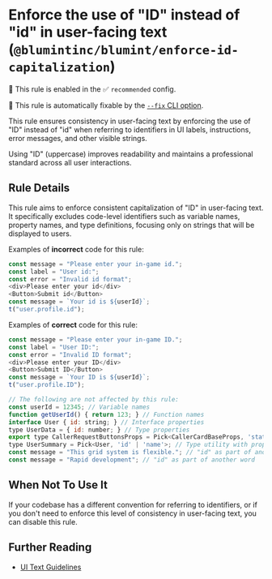 # Enforce the use of "ID" instead of "id" in user-facing text (`@blumintinc/blumint/enforce-id-capitalization`)

💼 This rule is enabled in the ✅ `recommended` config.

🔧 This rule is automatically fixable by the [`--fix` CLI option](https://eslint.org/docs/latest/user-guide/command-line-interface#--fix).

<!-- end auto-generated rule header -->

This rule ensures consistency in user-facing text by enforcing the use of "ID" instead of "id" when referring to identifiers in UI labels, instructions, error messages, and other visible strings.

Using "ID" (uppercase) improves readability and maintains a professional standard across all user interactions.

## Rule Details

This rule aims to enforce consistent capitalization of "ID" in user-facing text. It specifically excludes code-level identifiers such as variable names, property names, and type definitions, focusing only on strings that will be displayed to users.

Examples of **incorrect** code for this rule:

```js
const message = "Please enter your in-game id.";
const label = "User id:";
const error = "Invalid id format";
<div>Please enter your id</div>
<Button>Submit id</Button>
const message = `Your id is ${userId}`;
t("user.profile.id");
```

Examples of **correct** code for this rule:

```js
const message = "Please enter your in-game ID.";
const label = "User ID:";
const error = "Invalid ID format";
<div>Please enter your ID</div>
<Button>Submit ID</Button>
const message = `Your ID is ${userId}`;
t("user.profile.ID");

// The following are not affected by this rule:
const userId = 12345; // Variable names
function getUserId() { return 123; } // Function names
interface User { id: string; } // Interface properties
type UserData = { id: number; } // Type properties
export type CallerRequestButtonsProps = Pick<CallerCardBaseProps, 'status' | 'id'>; // Type definitions with Pick utility
type UserSummary = Pick<User, 'id' | 'name'>; // Type utility with property names
const message = "This grid system is flexible."; // "id" as part of another word
const message = "Rapid development"; // "id" as part of another word
```

## When Not To Use It

If your codebase has a different convention for referring to identifiers, or if you don't need to enforce this level of consistency in user-facing text, you can disable this rule.

## Further Reading

- [UI Text Guidelines](https://material.io/design/communication/writing.html)
